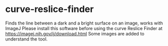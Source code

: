 # curve-reslice-finder
Finds the line between a dark and a bright surface on an image, works with ImageJ
Please install this software before using the curve Reslice Finder at https://imagej.nih.gov/ij/download.html
Some images are added to understand the tool.

